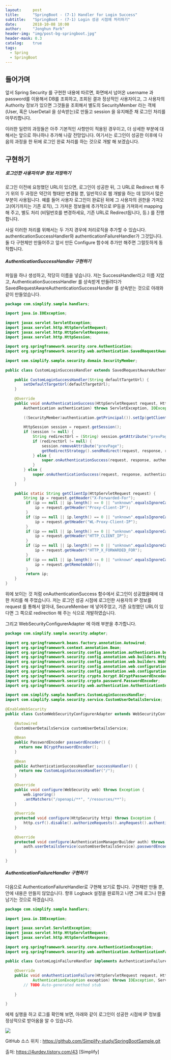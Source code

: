 ```yaml
---
layout:     post
title:      "SpringBoot - (7-1) Handler for Login Success"
subtitle:   "SpringBoot - (7-1) Login 성공 시점에 처리하기"
date:       2018-10-08 10:00
author:     "Jonghun Park"
header-img: "img/post-bg-springboot.jpg"
header-mask: 0.3
catalog:    true
tags:
  - Spring
  - SpringBoot
---
```


## 들어가며

앞서 Spring Security 를 구현한 내용에 따르면, 화면에서 넘어온 username 과 password를 이용해서 DB를 조회하고, 조회된 결과 정상적인 사용자이고, 그 사용자의 Authority 정보가 있으면 그것들을 조회해서 별도의 SecurityMember 라는 객체(User, 혹은 UserDetail 을 상속받는)로 만들고 session 을 유지해준 채 로그인 처리를 마무리합니다.

이러한 일련의 과정들은 아주 기본적인 사항만이 적용된 경우이고, 더 상세한 부분에 대해서는 앞으로 하나하나 추가해 나갈 전망입니다. 여기서는 로그인이 성공한 이후에 다음의 과정을 한 뒤에 로그인 완료 처리를 하는 것으로 개발 해 보겠습니다. 

## 구현하기

##### 로그인한 사용자의 IP 정보 저장하기

로그인 이전에 요청했던 URL이 있으면, 로그인이 성공한 뒤, 그 URL로 Redirect 해 주기
위의 두 과정은 약간의 형태만 변경될 뿐, 일반적으로 웹 개발을 하는 데 있어서 많은 부분이 사용됩니다. 예를 들어 사용자 로그인이 완료된 뒤에 그 사용자의 권한을 가져오고(여기까지는 기존 로직), 그 가져온 정보들에 추가적으로 IP등을 가져와서 mapping 해 주고, 별도 처리 (비밀번호를 변경하세요, 기존 URL로 Redirect됩니다, 등.) 를 진행합니다.

사실 이러한 처리를 위해서는 두 가지 경우에 처리로직을 추가할 수 있습니다. authenticationSuccessHandler와 authenticationFailureHandler가 그것입니다. 둘 다 구현체만 만들어주고 앞서 만든 Configure 함수에 추가만 해주면 그럴듯하게 동작합니다. 

##### AuthenticationSuccessHandler 구현하기

파일을 하나 생성하고, 적당히 이름을 넣습니다. 저는 SuccessHandler라고 이름 지었고, AuthenticationSuccessHandler 를 상속받게 만들려다가 SavedRequestAwareAuthenticationSuccessHandler 를 상속받는 것으로 아래와 같이 만들었습니다. 

```java
package com.simplify.sample.handlers;
 
import java.io.IOException;
 
import javax.servlet.ServletException;
import javax.servlet.http.HttpServletRequest;
import javax.servlet.http.HttpServletResponse;
import javax.servlet.http.HttpSession;
 
import org.springframework.security.core.Authentication;
import org.springframework.security.web.authentication.SavedRequestAwareAuthenticationSuccessHandler;
 
import com.simplify.sample.security.domain.SecurityMember;
 
public class CustomLoginSuccessHandler extends SavedRequestAwareAuthenticationSuccessHandler {
 
    public CustomLoginSuccessHandler(String defaultTargetUrl) {
        setDefaultTargetUrl(defaultTargetUrl);
    }
    
    @Override
    public void onAuthenticationSuccess(HttpServletRequest request, HttpServletResponse response, 
        Authentication authentication) throws ServletException, IOException {
        
        ((SecurityMember)authentication.getPrincipal()).setIp(getClientIp(request));
        
        HttpSession session = request.getSession();
        if (session != null) {
            String redirectUrl = (String) session.getAttribute("prevPage");
            if (redirectUrl != null) {
                session.removeAttribute("prevPage");
                getRedirectStrategy().sendRedirect(request, response, redirectUrl);
            } else {
                super.onAuthenticationSuccess(request, response, authentication);
            }
        } else {
            super.onAuthenticationSuccess(request, response, authentication);
        }
    }
    
    public static String getClientIp(HttpServletRequest request) {
        String ip = request.getHeader("X-Forwarded-For");
         if (ip == null || ip.length() == 0 || "unknown".equalsIgnoreCase(ip)) {
             ip = request.getHeader("Proxy-Client-IP");
         }
         if (ip == null || ip.length() == 0 || "unknown".equalsIgnoreCase(ip)) {
             ip = request.getHeader("WL-Proxy-Client-IP");
         }
         if (ip == null || ip.length() == 0 || "unknown".equalsIgnoreCase(ip)) {
             ip = request.getHeader("HTTP_CLIENT_IP");
         }
         if (ip == null || ip.length() == 0 || "unknown".equalsIgnoreCase(ip)) {
             ip = request.getHeader("HTTP_X_FORWARDED_FOR");
         }
         if (ip == null || ip.length() == 0 || "unknown".equalsIgnoreCase(ip)) {
             ip = request.getRemoteAddr();
         }
         return ip;
    }
}
```

위에 보이는 것 처럼 onAuthenticationSuccess 함수에서 로그인이 성공했을때에 대한 처리를 해 주었습니다. 저는 로그인 성공 시점에 로그인한 사용자의 IP 정보를 request 를 통해서 알아내, SecureMember 에 넣어주었고, 기존 요청했던 URL이  있다면 그 쪽으로 redirection 해 주는 식으로 개발하였습니다. 

그리고 WebSecurityConfigurerAdapter 에 아래 부분을 추가합니다. 

```java
package com.simplify.sample.security.adapter;
 
import org.springframework.beans.factory.annotation.Autowired;
import org.springframework.context.annotation.Bean;
import org.springframework.security.config.annotation.authentication.builders.AuthenticationManagerBuilder;
import org.springframework.security.config.annotation.web.builders.HttpSecurity;
import org.springframework.security.config.annotation.web.builders.WebSecurity;
import org.springframework.security.config.annotation.web.configuration.EnableWebSecurity;
import org.springframework.security.config.annotation.web.configuration.WebSecurityConfigurerAdapter;
import org.springframework.security.crypto.bcrypt.BCryptPasswordEncoder;
import org.springframework.security.crypto.password.PasswordEncoder;
import org.springframework.security.web.authentication.AuthenticationSuccessHandler;
 
import com.simplify.sample.handlers.CustomLoginSuccessHandler;
import com.simplify.sample.security.service.CustomUserDetailsService;
 
@EnableWebSecurity
public class CustomWebSecurityConfigurerAdapter extends WebSecurityConfigurerAdapter {
    
    @Autowired
    CustomUserDetailsService customUserDetailsService;
 
    @Bean
    public PasswordEncoder passwordEncoder() {
      return new BCryptPasswordEncoder();
    }
    
    @Bean
    public AuthenticationSuccessHandler successHandler() {
      return new CustomLoginSuccessHandler("/");
    }
    
    @Override
    public void configure(WebSecurity web) throws Exception {
        web.ignoring()
        .antMatchers("/openapi/**", "/resources/**");
    }
    
    @Override
    protected void configure(HttpSecurity http) throws Exception {
        http.csrf().disable().authorizeRequests().anyRequest().authenticated().and().formLogin().successHandler(successHandler());
    }
 
    @Override
    protected void configure(AuthenticationManagerBuilder auth) throws Exception {
        auth.userDetailsService(customUserDetailsService).passwordEncoder(passwordEncoder());
    }
 
}
```

##### AuthenticationFailureHandler 구현하기

다음으로 AuthenticationFailureHandler로 구현해 보기로 합니다. 구현채만 만들 뿐, 안에 내용은 만들지 않았습니다. 향후 Logback 설정을 완료하고 나면 그때 로그나 한줄 남기는 것으로 하겠습니다. 

```java
package com.simplify.sample.handlers;
 
import java.io.IOException;
 
import javax.servlet.ServletException;
import javax.servlet.http.HttpServletRequest;
import javax.servlet.http.HttpServletResponse;
 
import org.springframework.security.core.AuthenticationException;
import org.springframework.security.web.authentication.AuthenticationFailureHandler;
 
public class CustomLoginFailureHandler implements AuthenticationFailureHandler {
 
    @Override
    public void onAuthenticationFailure(HttpServletRequest request, HttpServletResponse response,
            AuthenticationException exception) throws IOException, ServletException {
        // TODO Auto-generated method stub
 
    }
 
}
```

에제 실행을 하고 로그를 확인해 보면, 아래와 같이 로그인이 성공한 시점에 IP 정보를 정상적으로 받아옴을 알 수 있습니다. 

![](/blog/img/post/2018-10-08-spring-boot-07-1-login-success-handler/spring-boot-07-1-login-success-handler-00001.png)



GitHub 소스 위치 : https://github.com/Simplify-study/SpringBootSample.git

출처: https://4urdev.tistory.com/43 [Simplify]
